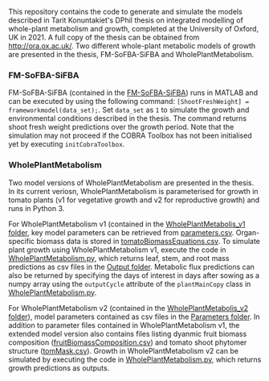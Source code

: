 This repository contains the code to generate and simulate the models described in Tarit Konuntakiet's DPhil thesis on integrated modelling of whole-plant metabolism and growth, completed at the University of Oxford, UK in 2021. A full copy of the thesis can be obtained from http://ora.ox.ac.uk/. Two different whole-plant metabolic models of growth are presented in the thesis, FM-SoFBA-SiFBA and WholePlantMetabolism. 

### FM-SoFBA-SiFBA

FM-SoFBA-SiFBA (contained in the [FM-SoFBA-SiFBA](FM-SoFBA-SiFBA)) runs in MATLAB and can be executed by using the following command: `[ShootFreshWeight] = frameworkmodel(data_set);`. Set `data_set` as `1` to simulate the growth and environmental conditions described in the thesis. The command returns shoot fresh weight predictions over the growth period. Note that the simulation may not proceed if the COBRA Toolbox has not been initialised yet by executing `initCobraToolbox`.

### WholePlantMetabolism

Two model versions of WholePlantMetabolism are presented in the thesis. In its current veriosn, WholePlantMetabolism is parameterised for growth in tomato plants (v1 for vegetative growth and v2 for reproductive growth) and runs in Python 3.

For WholePlantMetabolism v1 (contained in the [WholePlantMetabolis_v1 folder](WholePlantMetabolism_v1), key model parameters can be retrieved from [parameters.csv](WholePlantMetabolism_v1/parameters.csv). Organ-specific biomass data is stored in [tomatoBiomassEquations.csv](WholePlantMetabolism_v1/tomatoBiomassEquations.csv). To simulate plant growth using WholePlantMetabolism v1, execute the code in [WholePlantMetabolism.py](WholePlantMetabolism_v1/WholePlantMetabolism.py), which returns leaf, stem, and root mass predictions as csv files in the [Output folder](WholePlantMetabolism_v1/Output). Metabolic flux predictions can also be returned by specifying the days of interest in days after sowing as a numpy array using the `outputCycle` attribute of the `plantMainCopy` class in [WholePlantMetabolism.py](WholePlantMetabolism_v1/WholePlantMetabolism.py).

For WholePlantMetabolism v2 (contained in the [WholePlantMetabolis_v2 folder](WholePlantMetabolism_v2)), model parameters contained as csv files in the [Parameters folder](WholePlantMetabolism_v2/Parameters). In addition to parameter files contained in WholePlantMetabolism v1, the extended model version also contains files listing dyanmic fruit biomass composition ([fruitBiomassComposition.csv](WholePlantMetabolism_v2/Parameters/fruitBiomassComposition.csv)) and tomato shoot phytomer structure ([tomMask.csv](WholePlantMetabolism_v2/Parameters/tomMask.csv)). Growth in WholePlantMetabolism v2 can be simulated by executing the code in [WholePlantMetabolism.py](WholePlantMetabolism_v2/WholePlantMetabolism.py), which returns growth predictions as outputs.
